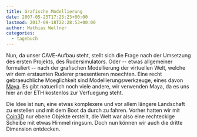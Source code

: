 ```yaml
---
title: Grafische Modellierung
date: 2007-05-25T17:25:23+00:00
lastmod: 2017-09-18T22:28:53+00:00
author: Mathias Wellner
categories:
  - tagebuch
---
```

Nun, da unser CAVE-Aufbau steht, stellt sich die Frage nach der Umsetzung des ersten Projekts, des Rudersimulators. Oder -- etwas allgemeiner formuliert -- nach der grafischen Modellierung der virtuellen Welt, welche wir dem erstaunten Ruderer praesentieren moechten. Eine recht gebraeuchliche Moeglichkeit sind Modellierungswerkzeuge, eines davon [Maya](http://www.autodesk.de/maya). Es gibt natuerlich noch viele andere, wir verwenden Maya, da es uns hier an der ETH kostenlos zur Verfuegung steht. 

Die Idee ist nun, eine etwas komplexere und vor allem längere Landschaft zu erstellen und mit dem Boot da durch zu fahren. Vorher hatten wir mit [Coin3D](https://bitbucket.org/Coin3D/coin/wiki/Home) nur ebene Objekte erstellt, die Welt war also eine rechteckige Scheibe mit etwas Himmel ringsum. Doch nun können wir auch die dritte Dimension entdecken.